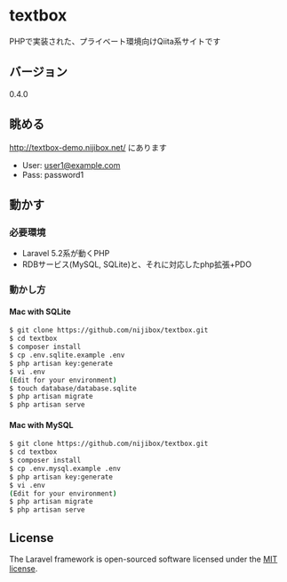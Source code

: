 # textbox

PHPで実装された、プライベート環境向けQiita系サイトです

## バージョン

0.4.0

## 眺める

http://textbox-demo.nijibox.net/ にあります

* User: user1@example.com
* Pass: password1

## 動かす

### 必要環境

* Laravel 5.2系が動くPHP
* RDBサービス(MySQL, SQLite)と、それに対応したphp拡張+PDO

### 動かし方

#### Mac with SQLite

```bash
$ git clone https://github.com/nijibox/textbox.git
$ cd textbox
$ composer install
$ cp .env.sqlite.example .env
$ php artisan key:generate
$ vi .env
(Edit for your environment)
$ touch database/database.sqlite
$ php artisan migrate
$ php artisan serve
```

#### Mac with MySQL

```bash
$ git clone https://github.com/nijibox/textbox.git
$ cd textbox
$ composer install
$ cp .env.mysql.example .env
$ php artisan key:generate
$ vi .env
(Edit for your environment)
$ php artisan migrate
$ php artisan serve
```

## License

The Laravel framework is open-sourced software licensed under the [MIT license](http://opensource.org/licenses/MIT).
